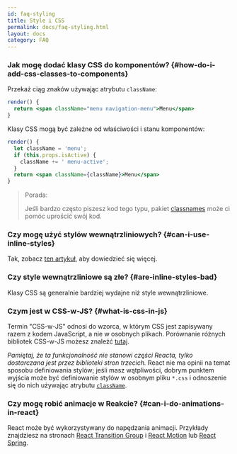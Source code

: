 ```yaml
---
id: faq-styling
title: Style i CSS
permalink: docs/faq-styling.html
layout: docs
category: FAQ
---
```


### Jak mogę dodać klasy CSS do komponentów? {#how-do-i-add-css-classes-to-components}

Przekaż ciąg znaków używając atrybutu `className`:

```jsx
render() {
  return <span className="menu navigation-menu">Menu</span>
}
```

Klasy CSS mogą być zależne od właściwości i stanu komponentów:

```jsx
render() {
  let className = 'menu';
  if (this.props.isActive) {
    className += ' menu-active';
  }
  return <span className={className}>Menu</span>
}
```

> Porada:
>
> Jeśli bardzo często piszesz kod tego typu, pakiet [classnames](https://www.npmjs.com/package/classnames#usage-with-reactjs) może ci pomóc uprościć swój kod.

### Czy mogę użyć stylów wewnątrzliniowych? {#can-i-use-inline-styles}

Tak, zobacz [ten artykuł](/docs/dom-elements.html#style), aby dowiedzieć się więcej.

### Czy style wewnątrzliniowe są złe? {#are-inline-styles-bad}

Klasy CSS są generalnie bardziej wydajne niż style wewnątrzliniowe.

### Czym jest w CSS-w-JS? {#what-is-css-in-js}

Termin "CSS-w-JS" odnosi do wzorca, w którym CSS jest zapisywany razem z kodem JavaScript, a nie w osobnych plikach. Porównanie różnych bibliotek CSS-w-JS możesz znaleźć [tutaj](https://github.com/MicheleBertoli/css-in-js).

_Pamiętaj, że ta funkcjonalność nie stanowi części Reacta, tylko dostarczana jest przez biblioteki stron trzecich._ React nie ma opinii na temat sposobu definiowania stylów; jeśli masz wątpliwości, dobrym punktem wyjścia może być definiowanie stylów w osobnym pliku `*.css` i odnoszenie się do nich używając atrybutu [`className`](/docs/dom-elements.html#classname).

### Czy mogę robić animacje w Reakcie? {#can-i-do-animations-in-react}

React może być wykorzystywany do napędzania animacji. Przykłady znajdziesz na stronach [React Transition Group](https://reactcommunity.org/react-transition-group/) i [React Motion](https://github.com/chenglou/react-motion) lub [React Spring](https://github.com/react-spring/react-spring).
